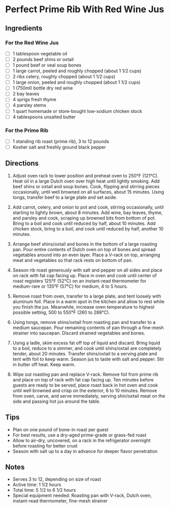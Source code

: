 # Perfect Prime Rib With Red Wine Jus

## Ingredients

### For the Red Wine Jus
- [ ] 1 tablespoon vegetable oil
- [ ] 2 pounds beef shins or oxtail
- [ ] 1 pound beef or veal soup bones
- [ ] 1 large carrot, peeled and roughly chopped (about 1 1/2 cups)
- [ ] 2 ribs celery, roughly chopped (about 1 1/2 cups)
- [ ] 1 large onion, peeled and roughly chopped (about 1 1/2 cups)
- [ ] 1 (750ml) bottle dry red wine
- [ ] 2 bay leaves
- [ ] 4 sprigs fresh thyme
- [ ] 4 parsley stems
- [ ] 1 quart homemade or store-bought low-sodium chicken stock
- [ ] 4 tablespoons unsalted butter

### For the Prime Rib
- [ ] 1 standing rib roast (prime rib), 3 to 12 pounds
- [ ] Kosher salt and freshly ground black pepper

## Directions

1. Adjust oven rack to lower position and preheat oven to 250°F (121°C). Heat oil in a large Dutch oven over high heat until lightly smoking. Add beef shins or oxtail and soup bones. Cook, flipping and stirring pieces occasionally, until well browned on all surfaces, about 15 minutes. Using tongs, transfer beef to a large plate and set aside.

2. Add carrot, celery, and onion to pot and cook, stirring occasionally, until starting to lightly brown, about 8 minutes. Add wine, bay leaves, thyme, and parsley and cook, scraping up browned bits from bottom of pot. Bring to a boil and cook until reduced by half, about 10 minutes. Add chicken stock, bring to a boil, and cook until reduced by half, another 10 minutes.

3. Arrange beef shins/oxtail and bones in the bottom of a large roasting pan. Pour entire contents of Dutch oven on top of bones and spread vegetables around into an even layer. Place a V-rack on top, arranging meat and vegetables so that rack rests on bottom of pan.

4. Season rib roast generously with salt and pepper on all sides and place on rack with fat cap facing up. Place in oven and cook until center of roast registers 125°F (52°C) on an instant-read thermometer for medium-rare or 135°F (57°C) for medium, 4 to 5 hours.

5. Remove roast from oven, transfer to a large plate, and tent loosely with aluminum foil. Place in a warm spot in the kitchen and allow to rest while you finish the jus. Meanwhile, increase oven temperature to highest possible setting, 500 to 550°F (260 to 288°C).

6. Using tongs, remove shins/oxtail from roasting pan and transfer to a medium saucepan. Pour remaining contents of pan through a fine-mesh strainer into saucepan. Discard strained vegetables and bones.

7. Using a ladle, skim excess fat off top of liquid and discard. Bring liquid to a boil, reduce to a simmer, and cook until shins/oxtail are completely tender, about 20 minutes. Transfer shins/oxtail to a serving plate and tent with foil to keep warm. Season jus to taste with salt and pepper. Stir in butter off heat. Keep warm.

8. Wipe out roasting pan and replace V-rack. Remove foil from prime rib and place on top of rack with fat cap facing up. Ten minutes before guests are ready to be served, place roast back in hot oven and cook until well browned and crisp on the exterior, 6 to 10 minutes. Remove from oven, carve, and serve immediately, serving shin/oxtail meat on the side and passing hot jus around the table.

## Tips
- Plan on one pound of bone-in roast per guest
- For best results, use a dry-aged prime-grade or grass-fed roast
- Allow to air-dry, uncovered, on a rack in the refrigerator overnight before roasting for better crust
- Season with salt up to a day in advance for deeper flavor penetration

## Notes
- Serves 3 to 12, depending on size of roast
- Active time: 1 1/2 hours
- Total time: 5 1/2 to 6 1/2 hours
- Special equipment needed: Roasting pan with V-rack, Dutch oven, instant-read thermometer, fine-mesh strainer